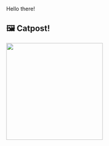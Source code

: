 Hello there!



## 🖼️ Catpost!

<sub>
    <img src="https://cdn2.thecatapi.com/images/aam.jpg" height="256">
</sub>

